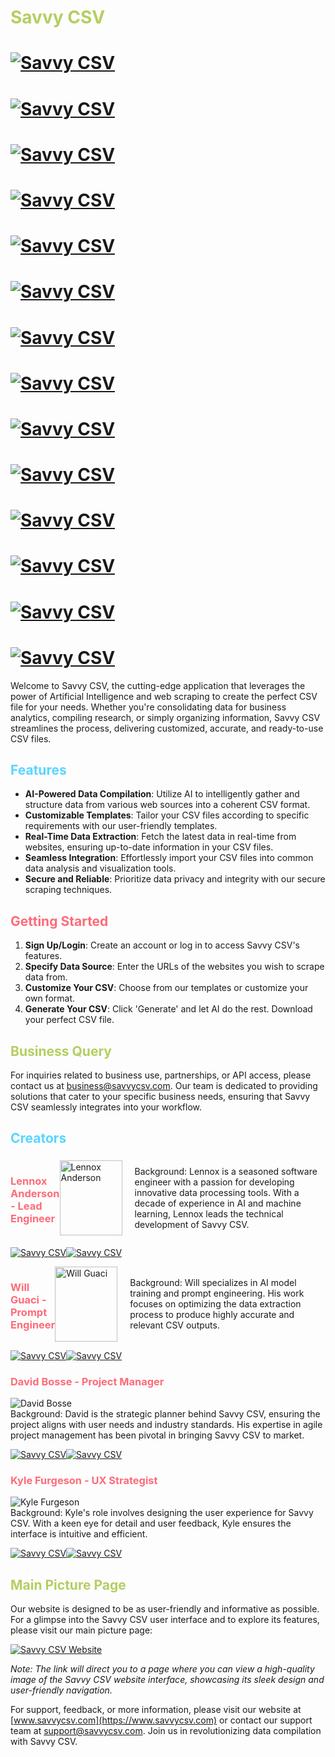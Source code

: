 # <span style="color: #b5ce61;">Savvy CSV</span>


# [![Savvy CSV](https://img.shields.io/badge/Gmail-D14836?style=for-the-badge&logo=gmail&logoColor=white)](https://github.com/sindresorhus/awesome#readme)

# [![Savvy CSV](https://img.shields.io/badge/LinkedIn-0077B5?style=for-the-badge&logo=linkedin&logoColor=white)](https://github.com/sindresorhus/awesome#readme)

# [![Savvy CSV](https://img.shields.io/badge/Amazon_AWS-FF9900?style=for-the-badge&logo=amazonaws&logoColor=white)](https://github.com/sindresorhus/awesome#readme)

# [![Savvy CSV](https://img.shields.io/badge/JavaScript-F7DF1E?style=for-the-badge&logo=JavaScript&logoColor=white)](https://github.com/sindresorhus/awesome#readme)

# [![Savvy CSV](https://img.shields.io/badge/Python-3776AB?style=for-the-badge&logo=python&logoColor=white)](https://github.com/sindresorhus/awesome#readme)


# [![Savvy CSV](https://img.shields.io/badge/CSS-239120?&style=for-the-badge&logo=css3&logoColor=white)](https://github.com/sindresorhus/awesome#readme)

# [![Savvy CSV](https://img.shields.io/badge/HTML-239120?style=for-the-badge&logo=html5&logoColor=white)](https://github.com/sindresorhus/awesome#readme)

# [![Savvy CSV](https://img.shields.io/badge/Microsoft_Excel-217346?style=for-the-badge&logo=microsoft-excel&logoColor=white)](https://github.com/sindresorhus/awesome#readme)



# [![Savvy CSV](https://img.shields.io/badge/sponsor-30363D?style=for-the-badge&logo=GitHub-Sponsors&logoColor=#white)](https://github.com/sindresorhus/awesome#readme)

# [![Savvy CSV](https://img.shields.io/badge/Firebase-039BE5?style=for-the-badge&logo=Firebase&logoColor=white)](https://github.com/sindresorhus/awesome#readme)

# [![Savvy CSV](https://img.shields.io/badge/Google%20Sheets-34A853?style=for-the-badge&logo=google-sheets&logoColor=white)](https://github.com/sindresorhus/awesome#readme)


# [![Savvy CSV](https://img.shields.io/badge/sponsor-30363D?style=for-the-badge&logo=GitHub-Sponsors&logoColor=#white)](https://github.com/sindresorhus/awesome#readme)

# [![Savvy CSV](https://img.shields.io/badge/Firebase-039BE5?style=for-the-badge&logo=Firebase&logoColor=white)](https://github.com/sindresorhus/awesome#readme)

# [![Savvy CSV](https://img.shields.io/badge/Google%20Sheets-34A853?style=for-the-badge&logo=google-sheets&logoColor=white)](https://github.com/sindresorhus/awesome#readme)




Welcome to Savvy CSV, the cutting-edge application that leverages the power of Artificial Intelligence and web scraping to create the perfect CSV file for your needs. Whether you're consolidating data for business analytics, compiling research, or simply organizing information, Savvy CSV streamlines the process, delivering customized, accurate, and ready-to-use CSV files.

## <span style="color: #57d6ff;">Features</span>

- **AI-Powered Data Compilation**: Utilize AI to intelligently gather and structure data from various web sources into a coherent CSV format.
- **Customizable Templates**: Tailor your CSV files according to specific requirements with our user-friendly templates.
- **Real-Time Data Extraction**: Fetch the latest data in real-time from websites, ensuring up-to-date information in your CSV files.
- **Seamless Integration**: Effortlessly import your CSV files into common data analysis and visualization tools.
- **Secure and Reliable**: Prioritize data privacy and integrity with our secure scraping techniques.

## <span style="color: #FE6B78;">Getting Started</span>

1. **Sign Up/Login**: Create an account or log in to access Savvy CSV's features.
2. **Specify Data Source**: Enter the URLs of the websites you wish to scrape data from.
3. **Customize Your CSV**: Choose from our templates or customize your own format.
4. **Generate Your CSV**: Click 'Generate' and let AI do the rest. Download your perfect CSV file.

## <span style="color: #b5ce61;">Business Query</span>

For inquiries related to business use, partnerships, or API access, please contact us at business@savvycsv.com. Our team is dedicated to providing solutions that cater to your specific business needs, ensuring that Savvy CSV seamlessly integrates into your workflow.

## <span style="color: #57d6ff;">Creators</span>



<div style="display: flex; align-items: center;">
  <h3><span style="color: #FE6B78;">Lennox Anderson - Lead Engineer</span></h3>
  <img src="http://savvycsv.com/images/Lennox.jpg" width="100" height="120" alt="Lennox Anderson" style="margin-right: 20px;"> 
  <div>
    <p>Background: Lennox is a seasoned software engineer with a passion for developing innovative data processing tools. With a decade of experience in AI and machine learning, Lennox leads the technical development of Savvy CSV.</p>
  </div>
</div>

[![Savvy CSV](https://img.shields.io/badge/LinkedIn-0077B5?style=for-the-badge&logo=linkedin&logoColor=white)](https://www.linkedin.com/in/lennoxanderson/)[![Savvy CSV](https://img.shields.io/badge/Gmail-D14836?style=for-the-badge&logo=gmail&logoColor=white)](https://github.com/sindresorhus/awesome#readme)


<div style="display: flex; align-items: center;">
  <h3><span style="color: #FE6B78;">Will Guaci - Prompt Engineer</span></h3>
  <img src="http://savvycsv.com/images/Will.jpg" width="100" height="120" alt="Will Guaci" style="margin-right: 20px;"> 
  <div>
    <p>Background: Will specializes in AI model training and prompt engineering. His work focuses on optimizing the data extraction process to produce highly accurate and relevant CSV outputs.</p>
  </div>
</div>

[![Savvy CSV](https://img.shields.io/badge/LinkedIn-0077B5?style=for-the-badge&logo=linkedin&logoColor=white)](https://www.linkedin.com/in/lennoxanderson/)[![Savvy CSV](https://img.shields.io/badge/Gmail-D14836?style=for-the-badge&logo=gmail&logoColor=white)](https://github.com/sindresorhus/awesome#readme)



### <span style="color: #FE6B78;">David Bosse - Project Manager</span>
![David Bosse](https://example.com/david-bosse.jpg)  
Background: David is the strategic planner behind Savvy CSV, ensuring the project aligns with user needs and industry standards. His expertise in agile project management has been pivotal in bringing Savvy CSV to market.

[![Savvy CSV](https://img.shields.io/badge/LinkedIn-0077B5?style=for-the-badge&logo=linkedin&logoColor=white)](https://www.linkedin.com/in/david-bosse/)[![Savvy CSV](https://img.shields.io/badge/Gmail-D14836?style=for-the-badge&logo=gmail&logoColor=white)](https://github.com/sindresorhus/awesome#readme)

### <span style="color: #FE6B78;">Kyle Furgeson - UX Strategist</span>
![Kyle Furgeson](https://example.com/kyle-furgeson.jpg)  
Background: Kyle's role involves designing the user experience for Savvy CSV. With a keen eye for detail and user feedback, Kyle ensures the interface is intuitive and efficient.

[![Savvy CSV](https://img.shields.io/badge/LinkedIn-0077B5?style=for-the-badge&logo=linkedin&logoColor=white)](https://www.linkedin.com/in/david-bosse/)[![Savvy CSV](https://img.shields.io/badge/Gmail-D14836?style=for-the-badge&logo=gmail&logoColor=white)](https://github.com/sindresorhus/awesome#readme)

## <span style="color: #b5ce61;">Main Picture Page</span>

Our website is designed to be as user-friendly and informative as possible. For a glimpse into the Savvy CSV user interface and to explore its features, please visit our main picture page:

[![Savvy CSV Website](https://savvycsv.com/images/savvycsvscreenshot.png)](https://www.savvycsv.com)

*Note: The link will direct you to a page where you can view a high-quality image of the Savvy CSV website interface, showcasing its sleek design and user-friendly navigation.*

For support, feedback, or more information, please visit our website at [www.savvycsv.com](https://www.savvycsv.com) or contact our support team at support@savvycsv.com. Join us in revolutionizing data compilation with Savvy CSV.
